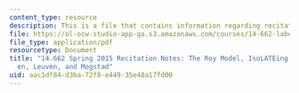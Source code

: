 ```yaml
---
content_type: resource
description: This is a file that contains information regarding recitation 7.
file: https://ol-ocw-studio-app-qa.s3.amazonaws.com/courses/14-662-labor-economics-ii-spring-2015/aac1df84d3ba72f8e44935e48a17fd00_MIT14_662S15_Recitation7.pdf
file_type: application/pdf
resourcetype: Document
title: "14.662 Spring 2015 Recitation Notes: The Roy Model, IsoLATEing, and Kirkeb\xF8\
  en, Leuven, and Mogstad"
uid: aac1df84-d3ba-72f8-e449-35e48a17fd00
---
```

